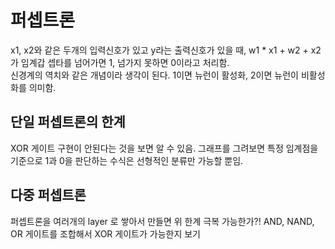 # 퍼셉트론

x1, x2와 같은 두개의 입력신호가 있고 y라는 출력신호가 있을 때, w1 * x1 + w2 + x2 가 임계갑 셉타를 넘어가면 1, 넘가지 못하면 0이라고 처리함.  
신경계의 역치와 같은 개념이라 생각이 된다. 1이면 뉴런이 활성화, 2이면 뉴런이 비활성화를 의미함.

## 단일 퍼셉트론의 한계

XOR 게이트 구현이 안된다는 것을 보면 알 수 있음.
그래프를 그려보면 특정 임계점을 기준으로 1과 0을 판단하는 수식은 선형적인 분류만 가능할 뿐임.

## 다중 퍼셉트론

퍼셉트론을 여러개의 layer 로 쌓아서 만들면 위 한계 극복 가능한가?!
AND, NAND, OR 게이트를 조합해서 XOR 게이트가 가능한지 보기
